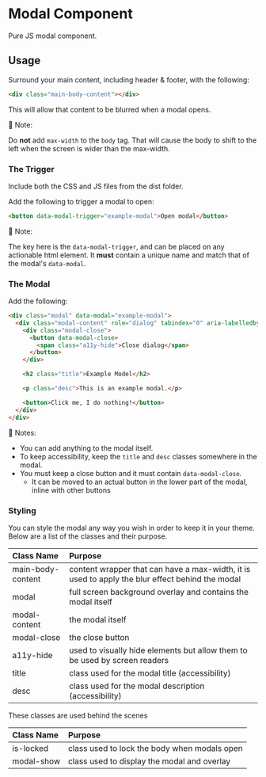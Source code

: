 # Modal Component
Pure JS modal component.


## Usage
Surround your main content, including header & footer, with the following:
```html
<div class="main-body-content"></div>
```
This will allow that content to be blurred when a modal opens.

:page_facing_up: Note:

Do **not** add `max-width` to the `body` tag. That will cause the body to shift to the left when the screen is wider than the max-width.

### The Trigger
Include both the CSS and JS files from the dist folder.

Add the following to trigger a modal to open:
```html
<button data-modal-trigger="example-modal">Open modal</button>
```
:page_facing_up: Note:

The key here is the `data-modal-trigger`, and can be placed on any actionable html element.
It **must** contain a unique name and match that of the modal's `data-modal`.

### The Modal
Add the following:
```html
<div class="modal" data-modal="example-modal">
  <div class="modal-content" role="dialog" tabindex="0" aria-labelledby="title" aria-describedby="desc">
    <div class="modal-close">
      <button data-modal-close>
        <span class="a11y-hide">Close dialog</span>
      </button>
    </div>

    <h2 class="title">Example Model</h2>

    <p class="desc">This is an example modal.</p>

    <button>Click me, I do nothing!</button>
  </div>
</div>
```
:page_facing_up: Notes:

* You can add anything to the modal itself.
* To keep accessibility, keep the `title` and `desc` classes somewhere in the modal.
* You must keep a close button and it must contain `data-modal-close`.
  * It can be moved to an actual button in the lower part of the modal, inline with other buttons

### Styling
You can style the modal any way you wish in order to keep it in your theme. Below are a list of the classes and their purpose.

| Class Name        | Purpose
| :---------------- | :---------------
| main-body-content | content wrapper that can have a max-width, it is used to apply the blur effect behind the modal
| modal             | full screen background overlay and contains the modal itself
| modal-content     | the modal itself
| modal-close       | the close button
| a11y-hide         | used to visually hide elements but allow them to be used by screen readers
| title             | class used for the modal title (accessibility)
| desc              | class used for the modal description (accessibility)

These classes are used behind the scenes

| Class Name | Purpose
| :--------- | :---------------
| is-locked  | class used to lock the body when modals open
| modal-show | class used to display the modal and overlay
